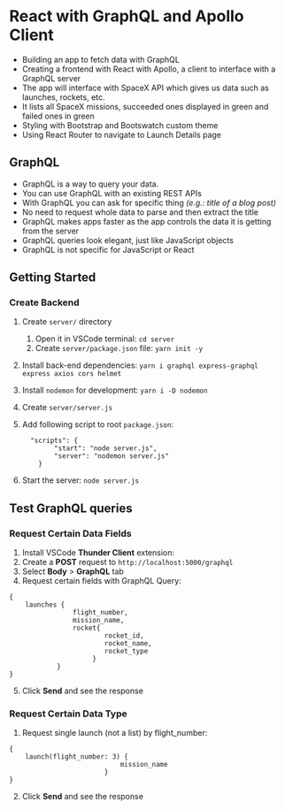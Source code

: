 # React with GraphQL and Apollo Client
- Building an app to fetch data with GraphQL
- Creating a frontend with React with Apollo, a client to interface with a GraphQL server
- The app will interface with SpaceX API which gives us data such as launches, rockets, etc.
- It lists all SpaceX missions, succeeded ones displayed in green and failed ones in green
- Styling with Bootstrap and Bootswatch custom theme
- Using React Router to navigate to Launch Details page

## GraphQL
- GraphQL is a way to query your data.
- You can use GraphQL with an existing REST APIs
- With GraphQL you can ask for specific thing *(e.g.: title of a blog post)*
- No need to request whole data to parse and then extract the title 
- GraphQL makes apps faster as the app controls the data it is getting from the server
- GraphQL queries look elegant, just like JavaScript objects
- GraphQL is not specific for JavaScript or React


## Getting Started

### Create Backend

1. Create `server/` directory
    1. Open it in VSCode terminal: `cd server`
    2. Create `server/package.json` file: `yarn init -y`

2. Install back-end dependencies: `yarn i graphql express-graphql express axios cors helmet`
3. Install `nodemon` for development: `yarn i -D nodemon`
4. Create `server/server.js`
5. Add following script to root `package.json`:
    ```
      "scripts": {
            "start": "node server.js",
            "server": "nodemon server.js"
        }
    ```
6. Start the server: `node server.js`

## Test GraphQL queries

### Request Certain Data Fields
1. Install VSCode **Thunder Client** extension:
2. Create a **POST** request to `http://localhost:5000/graphql`
3. Select **Body** > **GraphQL** tab
4. Request certain fields with GraphQL Query:
        
```
{
    launches {
                flight_number,
                mission_name,
                rocket{
                        rocket_id,
                        rocket_name,
                        rocket_type 
                     }
            }
}
```
5. Click **Send** and see the response   


### Request Certain Data Type
1. Request single launch (not a list) by flight_number:
```
{ 
    launch(flight_number: 3) {
                            mission_name
                        }
}
```

2. Click **Send** and see the response  